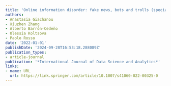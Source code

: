 ```yaml
---
title: 'Online information disorder: fake news, bots and trolls (special issue)'
authors:
- Anastasia Giachanou
- Xiuzhen Zhang
- Alberto Barrón-Cedeño
- Olessia Koltsova
- Paolo Rosso
date: '2022-01-01'
publishDate: '2024-09-28T16:53:18.288089Z'
publication_types:
- article-journal
publication: '*International Journal of Data Science and Analytics*'
links:
- name: URL
  url: https://link.springer.com/article/10.1007/s41060-022-00325-0
---
```

